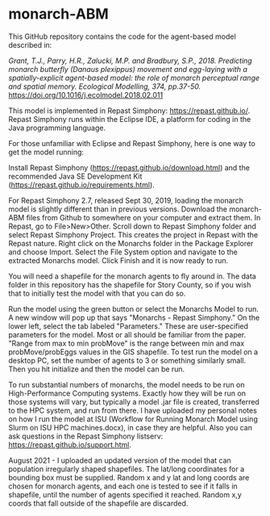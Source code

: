 # monarch-ABM
This GitHub repository contains the code for the agent-based model described in:  

<i>Grant, T.J., Parry, H.R., Zalucki, M.P. and Bradbury, S.P., 2018. Predicting monarch butterfly (Danaus plexippus) movement and egg-laying with a spatially-explicit agent-based model: the role of monarch perceptual range and spatial memory. Ecological Modelling, 374, pp.37-50.</i> https://doi.org/10.1016/j.ecolmodel.2018.02.011

This model is implemented in Repast Simphony: https://repast.github.io/. Repast Simphony runs within the Eclipse IDE, a platform for coding in the Java programming language. 

For those unfamiliar with Eclipse and Repast Simphony, here is one way to get the model running:

Install Repast Simphony (https://repast.github.io/download.html) and the recommended Java SE Development Kit (https://repast.github.io/requirements.html).  

For Repast Simphony 2.7, released Sept 30, 2019, loading the monarch model is slightly different than in previous versions.  Download the monarch-ABM files from Github to somewhere on your computer and extract them.  In Repast, go to File>New>Other. Scroll down to Repast Simphony folder and select Repast Simphony Project.  This creates the project in Repast with the Repast nature.  Right click on the Monarchs folder in the Package Explorer and choose Import.  Select the File System option and navigate to the extracted Monarchs model.  Click Finish and it is now ready to run.  

You will need a shapefile for the monarch agents to fly around in. The data folder in this repository has the shapefile for Story County, so if you wish that to initially test the model with that you can do so. 

Run the model using the green button or select the Monarchs Model to run. A new window will pop up that says "Monarchs - Repast Simphony." On the lower left, select the tab labeled "Parameters." These are user-specified parameters for the model. Most or all should be familiar from the paper. "Range from max to min probMove" is the range between min and max probMove/probEggs values in the GIS shapefile. To test run the model on a desktop PC, set the number of agents to 3 or something similarly small. Then you hit initialize and then the model can be run. 

To run substantial numbers of monarchs, the model needs to be run on High-Performance Computing systems. Exactly how they will be run on those systems will vary, but typically a model .jar file is created, transferred to the HPC system, and run from there. I have uploaded my personal notes on how I run the model at ISU (Workflow for Running Monarch Model using Slurm on ISU HPC machines.docx), in case they are helpful. Also you can ask questions in the Repast Simphony listserv: https://repast.github.io/support.html. 

August 2021 - I uploaded an updated version of the model that can population irregularly shaped shapefiles. The lat/long coordinates for a bounding box must be supplied. Random x and y lat and long coords are chosen for monarch agents, and each one is tested to see if it falls in shapefile, until the number of agents specified it reached. Random x,y coords that fall outside of the shapefile are discarded. 
